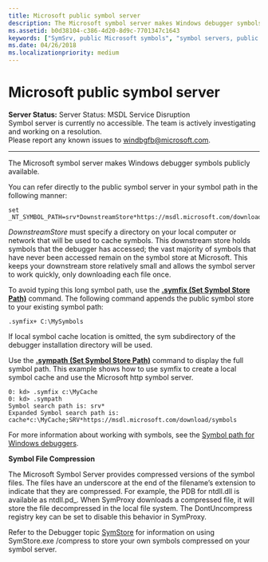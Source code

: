 ```yaml
---
title: Microsoft public symbol server
description: The Microsoft symbol server makes Windows debugger symbols publicly available.
ms.assetid: b0d38104-c386-4d20-8d9c-7701347c1643
keywords: ["SymSrv, public Microsoft symbols", "symbol servers, public Microsoft symbols", "public symbol store", "Microsoft symbol store"]
ms.date: 04/26/2018
ms.localizationpriority: medium
---
```


# Microsoft public symbol server


**Server Status:** Server Status: MSDL Service Disruption <br> 
Symbol server is currently no accessible. The team is actively investigating and working on a resolution. <br>
Please report any known issues to [windbgfb@microsoft.com](mailto:windbgfb@microsoft.com). 

---

The Microsoft symbol server makes Windows debugger symbols publicly available.

You can refer directly to the public symbol server in your symbol path in the following manner:

```console
set _NT_SYMBOL_PATH=srv*DownstreamStore*https://msdl.microsoft.com/download/symbols
```

*DownstreamStore* must specify a directory on your local computer or network that will be used to cache symbols. This downstream store holds symbols that the debugger has accessed; the vast majority of symbols that have never been accessed remain on the symbol store at Microsoft. This keeps your downstream store relatively small and allows the symbol server to work quickly, only downloading each file once.

To avoid typing this long symbol path, use the [**.symfix (Set Symbol Store Path)**](-symfix--set-symbol-store-path-.md) command. The following command appends the public symbol store to your existing symbol path:

```dbgcmd
.symfix+ C:\MySymbols
```

If local symbol cache location is omitted, the sym subdirectory of the debugger installation directory will be used.

Use the [**.sympath (Set Symbol Store Path)**](-symfix--set-symbol-store-path-.md) command to display the full symbol path. This example shows how to use symfix to create a local symbol cache and use the Microsoft http symbol server.

```dbgcmd
0: kd> .symfix c:\MyCache
0: kd> .sympath
Symbol search path is: srv*
Expanded Symbol search path is: cache*c:\MyCache;SRV*https://msdl.microsoft.com/download/symbols
```

For more information about working with symbols, see the [Symbol path for Windows debuggers](https://docs.microsoft.com/windows-hardware/drivers/debugger/symbol-path).

**Symbol File Compression**

The Microsoft Symbol Server provides compressed versions of the symbol files. The files have an underscore at the end of the filename’s extension to indicate that they are compressed. For example, the PDB for ntdll.dll is available as ntdll.pd\_. When SymProxy downloads a compressed file, it will store the file decompressed in the local file system. The DontUncompress registry key can be set to disable this behavior in SymProxy.

Refer to the Debugger topic [SymStore](symstore.md) for information on using SymStore.exe /compress to store your own symbols compressed on your symbol server.

 

 





